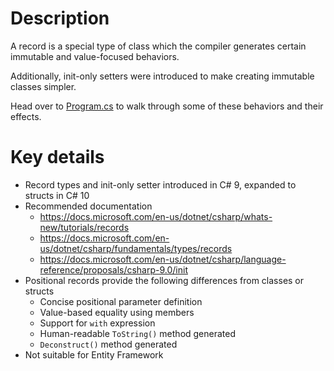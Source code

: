 ﻿# Description

A record is a special type of class which the compiler generates certain immutable and value-focused behaviors.

Additionally, init-only setters were introduced to make creating immutable classes simpler.

Head over to [Program.cs](Program.cs) to walk through some of these behaviors and their effects.

# Key details

- Record types and init-only setter introduced in C# 9, expanded to structs in C# 10
- Recommended documentation
  - https://docs.microsoft.com/en-us/dotnet/csharp/whats-new/tutorials/records
  - https://docs.microsoft.com/en-us/dotnet/csharp/fundamentals/types/records
  - https://docs.microsoft.com/en-us/dotnet/csharp/language-reference/proposals/csharp-9.0/init
- Positional records provide the following differences from classes or structs
  - Concise positional parameter definition
  - Value-based equality using members
  - Support for `with` expression
  - Human-readable `ToString()` method generated
  - `Deconstruct()` method generated
- Not suitable for Entity Framework
